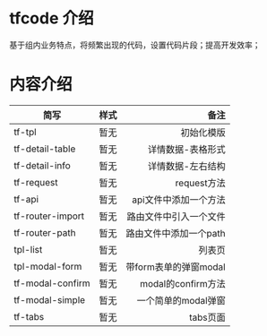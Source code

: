 # tfcode 介绍

基于组内业务特点，将频繁出现的代码，设置代码片段；提高开发效率；

# 内容介绍

简写|样式|备注
---|:--:|---:
tf-tpl|暂无|初始化模版
tf-detail-table|暂无|详情数据-表格形式
tf-detail-info|暂无|详情数据-左右结构
tf-request|暂无|request方法
tf-api|暂无|api文件中添加一个方法
tf-router-import|暂无|路由文件中引入一个文件
tf-router-path|暂无|路由文件中添加一个path
tpl-list|暂无|列表页
tpl-modal-form|暂无|带form表单的弹窗modal
tf-modal-confirm|暂无|modal的confirm方法
tf-modal-simple|暂无|一个简单的modal弹窗
tf-tabs|暂无|tabs页面